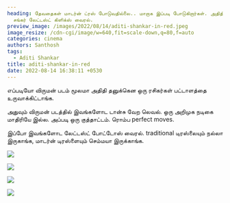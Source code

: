 ```yaml
---
heading: தேவதைகள் மாடர்ன் ட்ரஸ் போடுவதில்லை.. மாறாக இப்படி போடுகிறார்கள். அதிதி
  சங்கர் லேட்டஸ்ட் கிளிக்ஸ் வைரல்.
preview_image: /images/2022/08/14/aditi-shankar-in-red.jpeg
image_resize: /cdn-cgi/image/w=640,fit=scale-down,q=80,f=auto
categories: cinema
authors: Santhosh
tags:
  - Aditi Shankar
title: aditi-shankar-in-red
date: 2022-08-14 16:38:11 +0530
---
```

எப்படியோ விருமன் படம் மூலமா அதிதி தனுக்கென ஒரு ரசிகர்கள் பட்டாளத்தை உருவாக்கிட்டாங்க.

அதுவும் விருமன் படத்தில் இவங்களோட டான்சு வேற லெவல். ஒரு அறிமுக நடிகை மாதிரியே இல்ல. அப்படி ஒரு குத்தாட்டம். ரொம்ப perfect moves.

இப்போ இவங்களோட லேட்டஸ்ட் போட்டோஸ் வைரல். traditional டிரஸ்லையும் நல்லா இருகாங்க, மாடர்ன் டிரஸ்ளையும் செம்மயா இருக்காங்க.

![](/images/2022/08/14/aditi-in-red-latest-1.jpeg)

![](/images/2022/08/14/aditi-in-red-latest-2.jpeg)

![](/images/2022/08/14/aditi-in-red-latest-3.jpeg)

![](/images/2022/08/14/aditi-in-red-latest-4.jpeg)